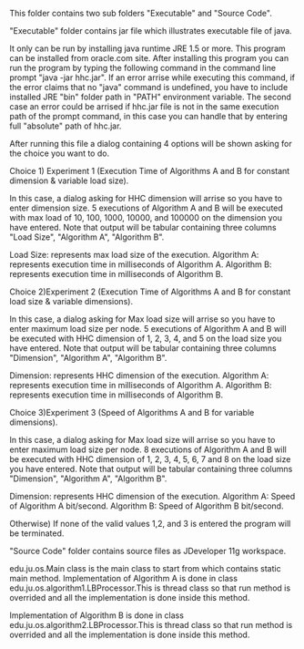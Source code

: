 This folder contains two sub folders "Executable" and "Source Code".

"Executable" folder contains jar file which illustrates executable file of java.

It only can be run by installing java runtime JRE 1.5 or more. This program can be installed from oracle.com site. After installing this program you can run the program by typing the following command in the command line prompt "java -jar hhc.jar". If an error arrise while executing this command, if the error claims that no "java" command is undefined, you have to include installed JRE "bin" folder path in "PATH" environment variable. The second case an error could be arrised if hhc.jar file is not in the same execution path of the prompt command, in this case you can handle that by entering full "absolute" path of hhc.jar.

After running this file a dialog containing 4 options will be shown asking for the choice you want to do.

Choice 1) Experiment 1 (Execution Time of Algorithms A and B for constant dimension & variable load size).

In this case, a dialog asking for HHC dimension will arrise so you have to enter dimension size. 5 executions of Algorithm A and B will be executed with max load of 10, 100, 1000, 10000, and 100000 on the dimension you have entered. Note that output will be tabular containing three columns "Load Size", "Algorithm A", "Algorithm B".

Load Size: represents max load size of the execution.
Algorithm A: represents execution time in milliseconds of Algorithm A.
Algorithm B: represents execution time in milliseconds of Algorithm B.

Choice 2)Experiment 2 (Execution Time of Algorithms A and B for constant load size & variable dimensions).

In this case, a dialog asking for Max load size will arrise so you have to enter maximum load size per node. 5 executions of Algorithm A and B will be executed with HHC dimension of 1, 2, 3, 4, and 5 on the load size you have entered. Note that output will be tabular containing three columns "Dimension", "Algorithm A", "Algorithm B".

Dimension: represents HHC dimension of the execution.
Algorithm A: represents execution time in milliseconds of Algorithm A.
Algorithm B: represents execution time in milliseconds of Algorithm B.

Choice 3)Experiment 3 (Speed of Algorithms A and B for variable dimensions).

In this case, a dialog asking for Max load size will arrise so you have to enter maximum load size per node. 8 executions of Algorithm A and B will be executed with HHC dimension of 1, 2, 3, 4, 5, 6, 7 and 8 on the load size you have entered. Note that output will be tabular containing three columns "Dimension", "Algorithm A", "Algorithm B".

Dimension: represents HHC dimension of the execution.
Algorithm A: Speed of Algorithm A bit/second.
Algorithm B: Speed of Algorithm B bit/second.

Otherwise) If none of the valid values 1,2, and 3 is entered the program will be terminated.


"Source Code" folder contains source files as JDeveloper 11g workspace.

edu.ju.os.Main class is the main class to start from which contains static main method. Implementation of Algorithm A is done in class edu.ju.os.algorithm1.LBProcessor.This is thread class so that run method is overrided and all the implementation is done inside this method.

Implementation of Algorithm B is done in class edu.ju.os.algorithm2.LBProcessor.This is thread class so that run method is overrided and all the implementation is done inside this method.

